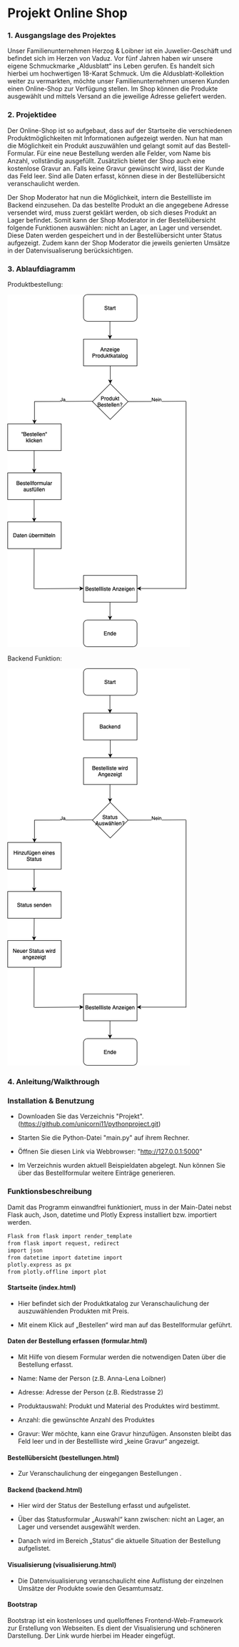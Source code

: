 # Projekt Online Shop

### 1. Ausgangslage des Projektes 

   Unser Familienunternehmen Herzog & Loibner ist ein Juwelier-Geschäft und befindet sich im
   Herzen von Vaduz. Vor fünf Jahren haben wir unsere eigene Schmuckmarke „Aldusblatt“ ins Leben gerufen. Es handelt
   sich hierbei um hochwertigen 18-Karat Schmuck. Um die Aldusblatt-Kollektion weiter zu vermarkten, möchte unser
   Familienunternehmen unseren Kunden einen Online-Shop zur Verfügung stellen. Im Shop können die Produkte ausgewählt und mittels Versand an die jeweilige
   Adresse geliefert werden.

### 2. Projektidee 

   Der Online-Shop ist so aufgebaut, dass auf der Startseite die verschiedenen Produktmöglichkeiten mit
   Informationen aufgezeigt werden. Nun hat man die Möglichkeit ein Produkt auszuwählen und gelangt somit auf das
   Bestell-Formular. Für eine neue Bestellung werden alle Felder, vom Name bis Anzahl, vollständig ausgefüllt.
   Zusätzlich bietet der Shop auch eine kostenlose Gravur an. Falls keine Gravur gewünscht wird, lässt der Kunde das
   Feld leer. Sind alle Daten erfasst, können diese in der Bestellübersicht veranschaulicht werden.

   Der Shop Moderator hat nun die Möglichkeit, intern die Bestellliste im Backend einzusehen. Da das bestellte Produkt an die angegebene Adresse versendet wird,
   muss zuerst geklärt werden, ob sich dieses Produkt an Lager befindet. Somit kann der Shop Moderator in der Bestellübersicht
   folgende Funktionen auswählen: nicht an Lager, an Lager und versendet. Diese Daten werden gespeichert und in der
   Bestellübersicht unter Status aufgezeigt. Zudem kann der Shop Moderator die jeweils genierten Umsätze in der Datenvisualiserung berücksichtigen. 

### 3. Ablaufdiagramm 

Produktbestellung:

![Diagramm](./static//produktbestellung.png)




Backend Funktion: 

![Diagramm](./static//backend.png)


### 4. Anleitung/Walkthrough

### Installation & Benutzung

* Downloaden Sie das Verzeichnis "Projekt". (https://github.com/unicorni11/pythonproject.git)

* Starten Sie die Python-Datei "main.py" auf ihrem Rechner.

* Öffnen Sie diesen Link via Webbrowser: "http://127.0.0.1:5000"

* Im Verzeichnis wurden aktuell Beispieldaten abgelegt. Nun können Sie über das Bestellformular weitere Einträge generieren. 


### Funktionsbeschreibung

Damit das Programm einwandfrei funktioniert, muss in der Main-Datei nebst Flask auch, Json, datetime und Plotly Express
installiert bzw. importiert werden.

```from flask import
Flask from flask import render_template 
from flask import request, redirect 
import json 
from datetime import datetime import 
plotly.express as px 
from plotly.offline import plot 
```

#### Startseite (index.html)
* Hier befindet sich der Produktkatalog zur Veranschaulichung der auszuwählenden Produkten mit Preis. 

* Mit einem Klick auf „Bestellen“ wird man auf das Bestellformular geführt.

#### Daten der Bestellung erfassen (formular.html)
* Mit Hilfe von diesem Formular werden die notwendigen Daten über die Bestellung erfasst. 

* Name: Name der Person (z.B. Anna-Lena Loibner)

* Adresse: Adresse der Person (z.B. Riedstrasse 2)

* Produktauswahl: Produkt und Material des Produktes wird bestimmt. 

* Anzahl: die gewünschte Anzahl des Produktes

* Gravur: Wer möchte, kann eine Gravur hinzufügen. Ansonsten bleibt das Feld leer und in der Bestellliste wird „keine
Gravur“ angezeigt.

#### Bestellübersicht (bestellungen.html)
* Zur Veranschaulichung der eingegangen Bestellungen .

#### Backend (backend.html)
* Hier wird der Status der Bestellung erfasst und aufgelistet.

* Über das Statusformular „Auswahl“ kann zwischen: nicht
an Lager, an Lager und versendet ausgewählt werden. 

* Danach wird im Bereich „Status“ die aktuelle Situation der
Bestellung aufgelistet.

#### Visualisierung (visualisierung.html)
* Die Datenvisualisierung veranschaulicht eine Auflistung der einzelnen Umsätze der Produkte sowie den
Gesamtumsatz.

#### Bootstrap

Bootstrap ist ein kostenloses und quelloffenes Frontend-Web-Framework zur Erstellung von Webseiten. Es dient der
Visualisierung und schöneren Darstellung. Der Link wurde hierbei im Header eingefügt.



